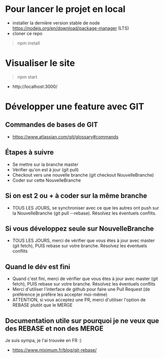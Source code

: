 # Pour lancer le projet en local 
- installer la dernière version stable de node https://nodejs.org/en/download/package-manager (LTS)
- cloner ce repo
> npm install

# Visualiser le site
> npm start
- http://localhost:3000/

# Développer une feature avec GIT
## Commandes de bases de GIT
- https://www.atlassian.com/git/glossary#commands

## Étapes à suivre
- Se mettre sur la branche master
- Vérifier qu'on est à jour (git pull)
- Checkout vers une nouvelle branche (git checkout NouvelleBranche)
- Coder sur cette NouvelleBranche

## Si on est 2 ou + à coder sur la même branche
- TOUS LES JOURS, se synchroniser avec ce que les autres ont push sur la NouvelleBranche (git pull --rebase). Résolvez les éventuels conflits.

## Si vous développez seule sur NouvelleBranche
- TOUS LES JOURS, merci de vérifier que vous êtes à jour avec master (git fetch), PUIS rebase sur votre branche. Résolvez les éventuels conflits

## Quand le dév est fini
- Quand c'est fini, merci de vérifier que vous êtes à jour avec master (git fetch), PUIS rebase sur votre branche. Résolvez les éventuels conflits
- Merci d'utiliser l'interface de github pour faire une Pull Request (de préférence je préfère les accepter moi-même)
- ATTENTION, si vous acceptez une PR, merci d'utiliser l'option de REBASE plutôt que le MERGE

## Documentation utile sur pourquoi je ne veux que des REBASE et non des MERGE
Je suis sympa, je l'ai trouvée en FR :) 
- https://www.miximum.fr/blog/git-rebase/
